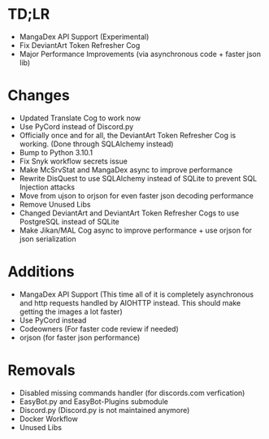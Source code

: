 # TD;LR
- MangaDex API Support (Experimental)
- Fix DeviantArt Token Refresher Cog
- Major Performance Improvements (via asynchronous code + faster json lib)

# Changes
- Updated Translate Cog to work now
- Use PyCord instead of Discord.py
- Officially once and for all, the DeviantArt Token Refresher Cog is working. (Done through SQLAlchemy instead)
- Bump to Python 3.10.1
- Fix Snyk workflow secrets issue
- Make McSrvStat and MangaDex async to improve performance
- Rewrite DisQuest to use SQLAlchemy instead of SQLite to prevent SQL Injection attacks
- Move from ujson to orjson for even faster json decoding performance
- Remove Unused Libs
- Changed DeviantArt and DeviantArt Token Refresher Cogs to use PostgreSQL instead of SQLite
- Make Jikan/MAL Cog async to improve performance + use orjson for json serialization

# Additions
- MangaDex API Support (This time all of it is completely asynchronous and http requests handled by AIOHTTP instead. This should make getting the images a lot faster)
- Use PyCord instead
- Codeowners (For faster code review if needed)
- orjson (for faster json performance)

# Removals
- Disabled missing commands handler (for discords.com verfication)
- EasyBot.py and EasyBot-Plugins submodule 
- Discord.py (Discord.py is not maintained anymore)
- Docker Workflow
- Unused Libs